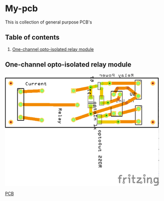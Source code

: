 # My-pcb

This is collection of general purpose PCB's
 
## Table of contents

  1. [One-channel opto-isolated relay module](#one-channel-opto-isolated-relay-module)
  
## One-channel opto-isolated relay module

![Relay](https://raw.githubusercontent.com/sprilukin/my-pcb/master/relay/onechannel-opto-isolated/relay_pcb.png)

[PCB](https://github.com/sprilukin/my-pcb/tree/master/relay/onechannel-opto-isolated)